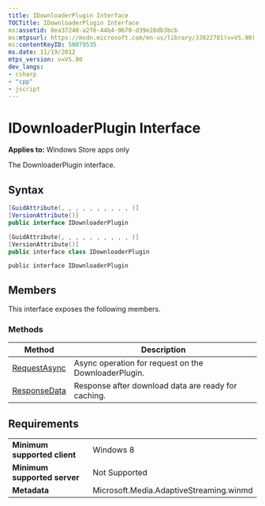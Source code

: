 ```yaml
---
title: IDownloaderPlugin Interface
TOCTitle: IDownloaderPlugin Interface
ms:assetid: 8ea37240-a2f6-44b4-9670-d39e28db3bcb
ms:mtpsurl: https://msdn.microsoft.com/en-us/library/JJ822781(v=VS.90)
ms:contentKeyID: 50079535
ms.date: 11/19/2012
mtps_version: v=VS.90
dev_langs:
- csharp
- "cpp"
- jscript
---
```


# IDownloaderPlugin Interface

**Applies to:** Windows Store apps only

The DownloaderPlugin interface.

## Syntax

```csharp
[GuidAttribute(, , , , , , , , , , )]
[VersionAttribute()]
public interface IDownloaderPlugin 
```

```cpp
[GuidAttribute(, , , , , , , , , , )]
[VersionAttribute()]
public interface class IDownloaderPlugin
```

```jscript
public interface IDownloaderPlugin
```

## Members

This interface exposes the following members.

### Methods

|Method|Description|
|--- |--- |
|[RequestAsync](idownloaderplugin-requestasync-method.md)|Async operation for request on the DownloaderPlugin.|
|[ResponseData](idownloaderplugin-responsedata-method.md)|Response after download data are ready for caching.|


## Requirements

|||
|--- |--- |
|**Minimum supported client**|Windows 8|
|**Minimum supported server**|Not Supported|
|**Metadata**|Microsoft.Media.AdaptiveStreaming.winmd|

